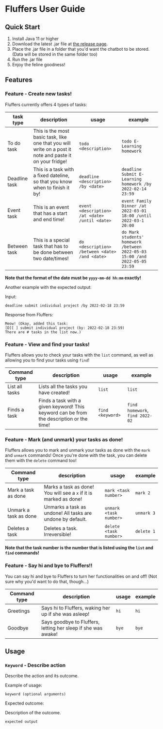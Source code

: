 # Fluffers User Guide

## Quick Start

1. Install Java 11 or higher
2. Download the latest .jar file at [the release page](https://github.com/FestiveCat/ip/releases).
3. Place the .jar file in a folder that you'd want the chatbot to be stored. (Data will be stored in the same folder too)
4. Run the .jar file
5. Enjoy the feline goodness!

## Features 

### Feature - Create new tasks!

Fluffers currently offers 4 types of tasks:

| task type | description | usage | example |
| --- | --- | --- | --- |
| To do task | This is the most basic task, like one that you will write on a post it note and paste it on your fridge! | `todo <description>` | `todo E-Learning homework` |
| Deadline task | This is a task with a fixed dateline, so that you know when to finish it by! | `deadline <description> /by <date>` | `deadline Submit E-Learning homework /by 2022-02-14 23:59` |
| Event task | This is an event that has a start and end time! | `event <description> /at <date> /until <date>` | `event Family Dinner /at 2022-03-01 18:00 /until 2022-03-1 20:00` |
| Between task | This is a special task that has to be done between two date/times! | `do <description> /between <date> /and <date>` | `do Mark students' homework /between 2022-05-03 15:00 /and 2022-05-05 23:59` |

**Note that the format of the date must be `yyyy-mm-dd hh:mm` exactly!**

Another example with the expected output:

Input: 

`deadline submit individual project /by 2022-02-18 23:59`

Response from Fluffers:

```
Meow! (Okay, added this task:
[D][ ] submit individual project (by: 2022-02-18 23:59)
There are # tasks in the list now.)
```

### Feature - View and find your tasks!

Fluffers allows you to check your tasks with the `list` command, as well as allowing you to find your tasks using `find`!

| Command type | description | usage | example |
| --- | --- | --- | --- |
| List all tasks | Lists all the tasks you have created! | `list` | `list` |
| Finds a task | Finds a task with a given keyword! This keyword can be from the description or the time! | `find <keyword>` | `find homework`, `find 2022-02` |

### Feature - Mark (and unmark) your tasks as done!

Fluffers allows you to mark and unmark your tasks as done with the `mark` and `unmark` commands! Once you're done with the task, you can delete them with the `delete` command too!

| Command type | description | usage | example |
| --- | --- | --- | --- |
| Mark a task as done | Marks a task as done! You will see a `x` if it is marked as done! | `mark <task number>` | `mark 2` |
| Unmark a task as done | Unmarks a task as undone! All tasks are undone by default. | `unmark <task number>` | `unmark 3` |
| Deletes a task | Deletes a task. Irreversible! | `delete <task number>` | `delete 1` |

**Note that the task number is the number that is listed using the `list` and `find` commands!**

### Feature - Say hi and bye to Fluffers!!

You can say hi and bye to Fluffers to turn her functionalities on and off! (Not sure why you'd want to do that, though...)

| Command type | description | usage | example |
| --- | --- | --- | --- |
| Greetings | Says hi to Fluffers, waking her up if she was asleep! | `hi` | `hi` |
| Goodbye | Says goodbye to Fluffers, letting her sleep if she was awake! | `bye` | `bye` |

## Usage

### `Keyword` - Describe action

Describe the action and its outcome.

Example of usage: 

`keyword (optional arguments)`

Expected outcome:

Description of the outcome.

```
expected output
```
